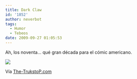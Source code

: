 ```yaml
---
title: Dark Claw
id: '1852'
author: neverbot
tags:
  - Humor
  - Tebeos
date: 2009-09-27 01:05:53
---
```


Ah, los noventa... qué gran década para el cómic americano.

[![](./darkclaw_sm.jpg)](http://www.the-trukstop.com/articles/2009/darkclaw.html)

Vía [The-TrukstoP.com](http://www.the-trukstop.com/articles/2009/darkclaw.html)